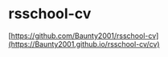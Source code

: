 # rsschool-cv
[https://github.com/Baunty2001/rsschool-cv](https://Baunty2001.github.io/rsschool-cv/cv)
